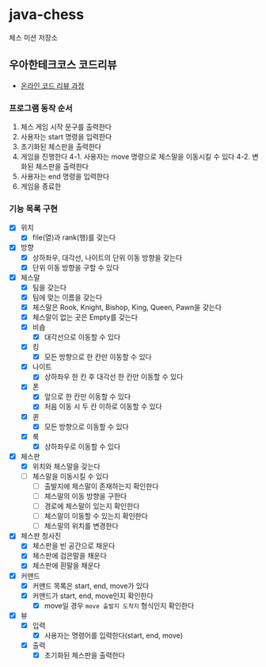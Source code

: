 # java-chess

체스 미션 저장소

## 우아한테크코스 코드리뷰

- [온라인 코드 리뷰 과정](https://github.com/woowacourse/woowacourse-docs/blob/master/maincourse/README.md)



### 프로그램 동작 순서

1. 체스 게임 시작 문구를 출력한다
2. 사용자는 start 명령을 입력한다
3. 초기화된 체스판을 출력한다
4. 게임을 진행한다
   4-1. 사용자는 move 명령으로 체스말을 이동시킬 수 있다
   4-2. 변화된 체스판을 출력한다
5. 사용자는 end 명령을 입력한다
6. 게임을 종료한 

### 기능 목록 구현
- [x] 위치
    - [x] file(열)과 rank(행)를 갖는다
- [x] 방향
  - [x] 상하좌우, 대각선, 나이트의 단위 이동 방향을 갖는다
  - [x] 단위 이동 방향을 구할 수 있다
- [x] 체스말
    - [x] 팀을 갖는다
    - [x] 팀에 맞는 이름을 갖는다
    - [x] 체스말은 Rook, Knight, Bishop, King, Queen, Pawn을 갖는다
    - [x] 체스말이 없는 곳은 Empty를 갖는다
    - [x] 비숍
      - [x] 대각선으로 이동할 수 있다
    - [x] 킹
      - [x] 모든 방향으로 한 칸만 이동할 수 있다
    - [x] 나이트
      - [x] 상하좌우 한 칸 후 대각선 한 칸만 이동할 수 있다
    - [x] 폰
      - [x] 앞으로 한 칸만 이동할 수 있다
      - [x] 처음 이동 시 두 칸 이하로 이동할 수 있다
    - [x] 퀸
      - [x] 모든 방향으로 이동할 수 있다
    - [x] 룩
      - [x] 상하좌우로 이동할 수 있다
- [x] 체스판
    - [x] 위치와 체스말을 갖는다
    - [ ] 체스말을 이동시킬 수 있다
      - [ ] 출발지에 체스말이 존재하는지 확인한다
      - [ ] 체스말의 이동 방향을 구한다
      - [ ] 경로에 체스말이 있는지 확인한다
      - [ ] 체스말이 이동할 수 있는지 확인한다
      - [ ] 체스말의 위치를 변경한다
- [x] 체스판 청사진
    - [x] 체스판을 빈 공간으로 채운다
    - [x] 체스판에 검은말을 채운다
    - [x] 체스판에 흰말을 채운다
- [x] 커맨드
  - [x] 커맨드 목록은 start, end, move가 있다 
  - [x] 커맨드가 start, end, move인지 확인한다
    - [x] move일 경우 `move 출발지 도착지` 형식인지 확인한다
- [x] 뷰
  - [x] 입력
    - [x] 사용자는 명령어를 입력한다(start, end, move)
  - [x] 출력
    - [x] 초기화된 체스판을 출력한다
